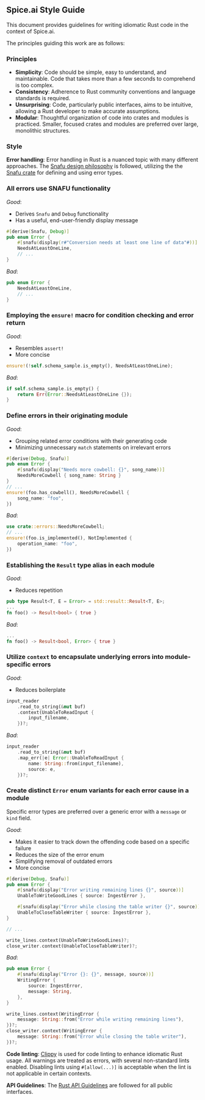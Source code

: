 ## Spice.ai Style Guide

This document provides guidelines for writing idiomatic Rust code in the context of Spice.ai.

The principles guiding this work are as follows:

### Principles

- **Simplicity**: Code should be simple, easy to understand, and maintainable. Code that takes more than a few seconds to comprehend is too complex.
- **Consistency**: Adherence to Rust community conventions and language standards is required.
- **Unsurprising**: Code, particularly public interfaces, aims to be intuitive, allowing a Rust developer to make accurate assumptions.
- **Modular**: Thoughtful organization of code into crates and modules is practiced. Smaller, focused crates and modules are preferred over large, monolithic structures.

### Style

**Error handling**: Error handling in Rust is a nuanced topic with many different approaches. The [Snafu design philosophy](https://docs.rs/snafu/latest/snafu/guide/philosophy/index.html#snafus-design-philosophy) is followed, utilizing the the [Snafu crate](https://docs.rs/snafu/latest/snafu/index.html) for defining and using error types.

### All errors use SNAFU functionality

*Good*:

* Derives `Snafu` and `Debug` functionality
* Has a useful, end-user-friendly display message

```rust
#[derive(Snafu, Debug)]
pub enum Error {
    #[snafu(display(r#"Conversion needs at least one line of data"#))]
    NeedsAtLeastOneLine,
    // ...
}
```

*Bad*:

```rust
pub enum Error {
    NeedsAtLeastOneLine,
    // ...
}
```

### Employing the `ensure!` macro for condition checking and error return

*Good*:

* Resembles `assert!`
* More concise

```rust
ensure!(!self.schema_sample.is_empty(), NeedsAtLeastOneLine);
```

*Bad*:

```rust
if self.schema_sample.is_empty() {
    return Err(Error::NeedsAtLeastOneLine {});
}
```

### Define errors in their originating module

*Good*:

* Grouping related error conditions with their generating code
* Minimizing unnecessary `match` statements on irrelevant errors

```rust
#[derive(Debug, Snafu)]
pub enum Error {
    #[snafu(display("Needs more cowbell: {}", song_name))]
    NeedsMoreCowbell { song_name: String }
}
// ...
ensure!(foo.has_cowbell(), NeedsMoreCowbell {
    song_name: "foo",
})
```

*Bad*:

```rust
use crate::errors::NeedsMoreCowbell;
// ...
ensure!(foo.is_implemented(), NotImplemented {
    operation_name: "foo",
})
```

### Establishing the `Result` type alias in each module

*Good*:

* Reduces repetition

```rust
pub type Result<T, E = Error> = std::result::Result<T, E>;
...
fn foo() -> Result<bool> { true }
```

*Bad*:

```rust
...
fn foo() -> Result<bool, Error> { true }
```

### Utilize `context` to encapsulate underlying errors into module-specific errors

*Good*:

* Reduces boilerplate

```rust
input_reader
    .read_to_string(&mut buf)
    .context(UnableToReadInput {
        input_filename,
    })?;
```

*Bad*:

```rust
input_reader
    .read_to_string(&mut buf)
    .map_err(|e| Error::UnableToReadInput {
        name: String::from(input_filename),
        source: e,
    })?;
```

### Create distinct `Error` enum variants for each error cause in a module

Specific error types are preferred over a generic error with a `message` or `kind` field.

*Good*:

- Makes it easier to track down the offending code based on a specific failure
- Reduces the size of the error enum
- Simplifying removal of outdated errors
- More concise

```rust
#[derive(Debug, Snafu)]
pub enum Error {
    #[snafu(display("Error writing remaining lines {}", source))]
    UnableToWriteGoodLines { source: IngestError },

    #[snafu(display("Error while closing the table writer {}", source))]
    UnableToCloseTableWriter { source: IngestError },
}

// ...

write_lines.context(UnableToWriteGoodLines)?;
close_writer.context(UnableToCloseTableWriter)?;
```

*Bad*:

```rust
pub enum Error {
    #[snafu(display("Error {}: {}", message, source))]
    WritingError {
        source: IngestError,
        message: String,
    },
}

write_lines.context(WritingError {
    message: String::from("Error while writing remaining lines"),
})?;
close_writer.context(WritingError {
    message: String::from("Error while closing the table writer"),
})?;
```

**Code linting**: [Clippy](https://doc.rust-lang.org/stable/clippy/index.html) is used for code linting to enhance idiomatic Rust usage. All warnings are treated as errors, with several non-standard lints enabled. Disabling lints using `#[allow(...)]` is acceptable when the lint is not applicable in certain contexts.

**API Guidelines**: The [Rust API Guidelines](https://rust-lang.github.io/api-guidelines/about.html) are followed for all public interfaces.